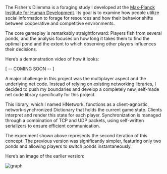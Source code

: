 The Fisher's Dilemma is a foraging study I developed at the [Max-Planck Institute for Human Development](https://www.mpib-berlin.mpg.de/en). Its goal is to examine how people utilize social information to forage for resources and how their behavior shifts between cooperative and competitive environments.

The core gameplay is remarkably straightforward: Players fish from several ponds, and the analysis focuses on how long it takes them to find the optimal pond and the extent to which observing other players influences their decisions.

Here’s a demonstration video of how it looks:

[ -- COMING SOON -- ]

A major challenge in this project was the multiplayer aspect and the underlying net code. Instead of relying on existing networking libraries, I decided to push my boundaries and develop a completely new, self-made net code library specifically for this project.

This library, which I named HNetwork, functions as a client-agnostic, network-synchronized Dictionary that holds the current game state. Clients interpret and render this state for each player. Synchronization is managed through a combination of TCP and UDP packets, using self-written serializers to ensure efficient communication.

The experiment shown above represents the second iteration of this concept. The previous version was significantly simpler, featuring only two ponds and allowing players to switch ponds instantaneously.

Here’s an image of the earlier version:

![graph](config/fishing_dilemma/splash.png)